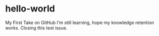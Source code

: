 # hello-world
My First Take on GitHub
I'm still learning, hope my knowledge retention works.
Closing this test issue.
